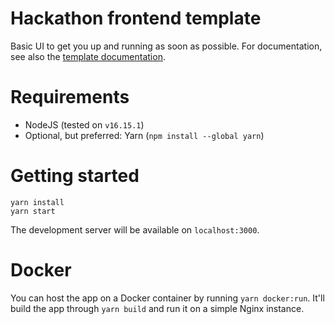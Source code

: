 # Hackathon frontend template
Basic UI to get you up and running as soon as possible. For documentation, see also the [template documentation](https://demos.creative-tim.com/now-ui-kit-react/#/documentation/introduction).

# Requirements
* NodeJS (tested on `v16.15.1`)
* Optional, but preferred: Yarn (`npm install --global yarn`)

# Getting started
```shell
yarn install
yarn start
```

The development server will be available on `localhost:3000`.

# Docker
You can host the app on a Docker container by running `yarn docker:run`. It'll build the app through `yarn build` and run it on a simple Nginx instance.